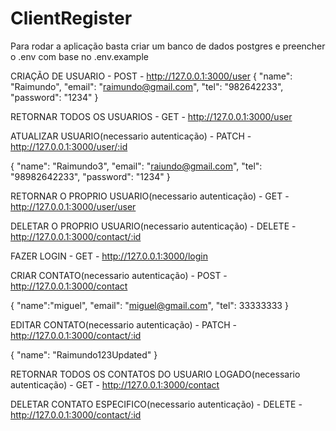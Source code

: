 # ClientRegister

Para rodar a aplicação basta criar um banco de dados postgres e preencher o .env com base no .env.example

CRIAÇÃO DE USUARIO - POST - http://127.0.0.1:3000/user
{
"name": "Raimundo",
"email": "raimundo@gmail.com",
"tel": "982642233",
"password": "1234"
}

RETORNAR TODOS OS USUARIOS - GET - http://127.0.0.1:3000/user

ATUALIZAR USUARIO(necessario autenticação) - PATCH - http://127.0.0.1:3000/user/:id

{
"name": "Raimundo3",
"email": "raiundo@gmail.com",
"tel": "98982642233",
"password": "1234"
}

RETORNAR O PROPRIO USUARIO(necessario autenticação) - GET - http://127.0.0.1:3000/user/user

DELETAR O PROPRIO USUARIO(necessario autenticação) - DELETE - http://127.0.0.1:3000/contact/:id

FAZER LOGIN - GET - http://127.0.0.1:3000/login

CRIAR CONTATO(necessario autenticação) - POST - http://127.0.0.1:3000/contact

{
"name":"miguel",
"email": "miguel@gmail.com",
"tel": 33333333
}

EDITAR CONTATO(necessario autenticação) - PATCH - http://127.0.0.1:3000/contact/:id

{
"name": "Raimundo123Updated"
}

RETORNAR TODOS OS CONTATOS DO USUARIO LOGADO(necessario autenticação) - GET - http://127.0.0.1:3000/contact

DELETAR CONTATO ESPECIFICO(necessario autenticação) - DELETE - http://127.0.0.1:3000/contact/:id
